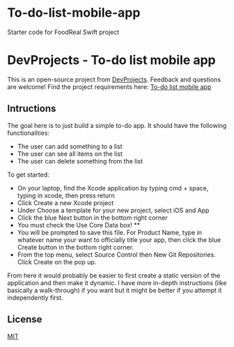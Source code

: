 # To-do-list-mobile-app
Starter code for FoodReal Swift project

# DevProjects - To-do list mobile app
This is an open-source project from [DevProjects](http://www.codementor.io/projects). Feedback and questions are welcome!
Find the project requirements here: [To-do list mobile app](https://www.codementor.io/projects/mobile/to-do-list-mobile-app-bdi10y26rf)

## Intructions
The goal here is to just build a simple to-do app. It should have the following functionalities:
- The user can add something to a list
- The user can see all items on the list
- The user can delete something from the list

To get started: 
- On your laptop, find the Xcode application by typing cmd + space, typing in xcode, then press return
- Click Create a new Xcode project
- Under Choose a template for your new project, select iOS and App
- Click the blue Next button in the bottom right corner
- You must check the Use Core Data box! **
- You will be prompted to save this file. For Product Name, type in whatever name your want to officially title your app, then click the blue Create button in the bottom right corner.
- From the top menu, select Source Control then New Git Repositories. Click Create on the pop up.

From here it would probably be easier to first create a static version of the application and then make it dynamic. I have more in-depth instructions (like basically a walk-through) if you want but it might be better if you attempt it independently first.

## License
[MIT](https://choosealicense.com/licenses/mit/)
